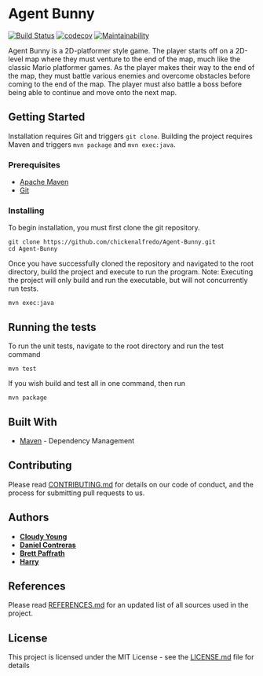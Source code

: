 # Agent Bunny

[![Build Status](https://travis-ci.org/chickenalfredo/Agent-Bunny.svg?branch=master)](https://travis-ci.org/chickenalfredo/Agent-Bunny) [![codecov](https://codecov.io/gh/chickenalfredo/Agent-Bunny/branch/master/graph/badge.svg)](https://codecov.io/gh/chickenalfredo/Agent-Bunny) [![Maintainability](https://api.codeclimate.com/v1/badges/d9de356771eaa51fd800/maintainability)](https://codeclimate.com/github/chickenalfredo/Agent-Bunny/maintainability)

Agent Bunny is a 2D-platformer style game. The player starts off on a 2D-level map where they must venture to the end of the map, much like the classic Mario platformer games. As the player makes their way to the end of the map, they must battle various enemies and overcome obstacles before coming to the end of the map. The player must also battle a boss before being able to continue and move onto the next map. 

## Getting Started

Installation requires Git and triggers `git clone`. Building the project requires Maven and triggers `mvn package` and `mvn exec:java`.

### Prerequisites

- [Apache Maven](https://maven.apache.org/install.html) 
- [Git](https://git-scm.com/)

### Installing

To begin installation, you must first clone the git repository.

```
git clone https://github.com/chickenalfredo/Agent-Bunny.git
cd Agent-Bunny
```

Once you have successfully cloned the repository and navigated to the root directory, build the project and execute to run the program.
Note: Executing the project will only build and run the executable, but will not concurrently run tests.

```
mvn exec:java
```

## Running the tests

To run the unit tests, navigate to the root directory and run the test command

```
mvn test
```

If you wish build and test all in one command, then run

```
mvn package
```

## Built With

* [Maven](https://maven.apache.org/) - Dependency Management

## Contributing

Please read [CONTRIBUTING.md](https://github.com/chickenalfredo/Animation-Game/blob/master/CONTRIBUTING.md) for details on our code of conduct, and the process for submitting pull requests to us.

## Authors

* [**Cloudy Young**](https://github.com/CloudyYoung)
* [**Daniel Contreras**](https://github.com/DanielContreras)
* [**Brett Paffrath**](https://github.com/BrettPaffrath)
* [**Harry**](https://github.com/HeDoLe)

## References

Please read [REFERENCES.md](https://github.com/chickenalfredo/Animation-Game/blob/master/REFERENCES.md) for an updated list of all sources used in the project.

## License

This project is licensed under the MIT License - see the [LICENSE.md](https://github.com/chickenalfredo/Animation-Game/blob/master/LICENSE.md) file for details
